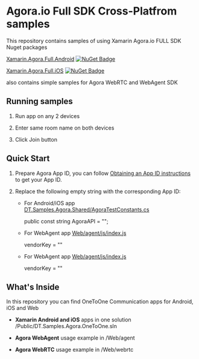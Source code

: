 Agora.io Full SDK Cross-Platfrom samples
========================================

This repository contains samples of using Xamarin Agora.io FULL SDK Nuget packages

[Xamarin.Agora.Full.Android](https://www.nuget.org/packages/Xamarin.Agora.Full.Android/) [![NuGet Badge](https://buildstats.info/nuget/Xamarin.Agora.Full.Android)](https://www.nuget.org/packages/Xamarin.Agora.Full.Android/)

[Xamarin.Agora.Full.iOS](https://www.nuget.org/packages/Xamarin.Agora.Full.iOS/) [![NuGet Badge](https://buildstats.info/nuget/Xamarin.Agora.Full.iOS)](https://www.nuget.org/packages/Xamarin.Agora.Full.iOS/)

also contains simple samples for Agora WebRTC and WebAgent SDK


Running samples
-------------

1. Run app on any 2 devices

1. Enter same room name on both devices 

1. Click Join button


Quick Start
-----------


1. Prepare Agora App ID, you can follow [Obtaining an App ID instructions](https://docs.agora.io/en/2.1.1/product/Video/Agora%20Basics/key_web#app-id-web) to get your App ID.

1. Replace the following empty string with the corresponding App ID:

   * For Android/iOS app
    [DT.Samples.Agora.Shared/AgoraTestConstants.cs](DT.Samples.Agora.Shared/AgoraTestConstants.cs)
    
        
        public const string AgoraAPI = "";
        
    
   * For WebAgent app
    [Web/agent/js/index.js](Web/agent/js/index.js)
    
        
        vendorKey = ""
        

   * For WebAgent app
    [Web/agent/js/index.js](Web/agent/js/index.js)
    
        
        vendorKey = ""
        

What's Inside
-------------


In this repository you can find OneToOne Communication apps for Android, iOS and Web


* **Xamarin Android and iOS** apps in one solution /Public/DT.Samples.Agora.OneToOne.sln

* **Agora WebAgent** usage example in /Web/agent

* **Agora WebRTC** usage example in /Web/webrtc
 



